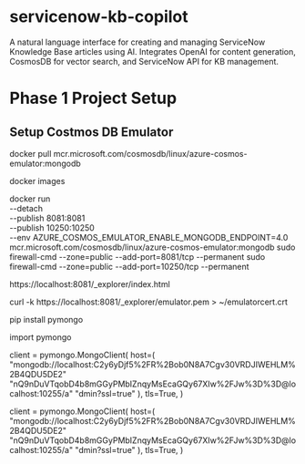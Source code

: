 # servicenow-kb-copilot
A natural language interface for creating and managing ServiceNow Knowledge Base articles using AI. Integrates OpenAI for content generation, CosmosDB for vector search, and ServiceNow API for KB management.

# Phase 1 Project Setup

## Setup Costmos DB Emulator

docker pull mcr.microsoft.com/cosmosdb/linux/azure-cosmos-emulator:mongodb

docker images

docker run \
    --detach \
    --publish 8081:8081 \
    --publish 10250:10250 \
    --env AZURE_COSMOS_EMULATOR_ENABLE_MONGODB_ENDPOINT=4.0 \
    mcr.microsoft.com/cosmosdb/linux/azure-cosmos-emulator:mongodb
sudo firewall-cmd --zone=public --add-port=8081/tcp --permanent
sudo firewall-cmd --zone=public --add-port=10250/tcp --permanent


https://localhost:8081/_explorer/index.html

curl -k https://localhost:8081/_explorer/emulator.pem > ~/emulatorcert.crt

pip install pymongo

import pymongo

client = pymongo.MongoClient(
    host=(
        "mongodb://localhost:C2y6yDjf5%2FR%2Bob0N8A7Cgv30VRDJIWEHLM%2B4QDU5DE2"
        "nQ9nDuVTqobD4b8mGGyPMbIZnqyMsEcaGQy67XIw%2FJw%3D%3D@localhost:10255/a"
        "dmin?ssl=true"
    ),
    tls=True,
)

client = pymongo.MongoClient(
    host=(
        "mongodb://localhost:C2y6yDjf5%2FR%2Bob0N8A7Cgv30VRDJIWEHLM%2B4QDU5DE2"
        "nQ9nDuVTqobD4b8mGGyPMbIZnqyMsEcaGQy67XIw%2FJw%3D%3D@localhost:10255/a"
        "dmin?ssl=true"
    ),
    tls=True,
)

